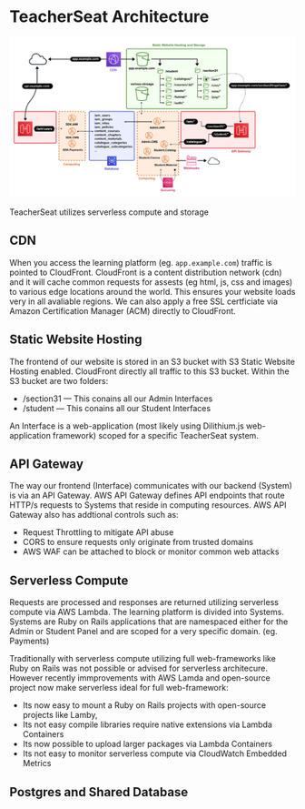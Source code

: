 # TeacherSeat Architecture

![](media/overview-architecture-cloud.png)

TeacherSeat utilizes serverless compute and storage 

## CDN  

When you access the learning platform (eg. `app.example.com`) traffic is pointed to CloudFront. CloudFront is a content distribution network (cdn) and it will cache common requests for assests (eg html, js, css and images) to various edge locations around the world. This ensures your website loads very in all avaliable regions. We can also apply a free SSL certficiate via Amazon Certification Manager (ACM) directly to CloudFront.

## Static Website Hosting

The frontend of our website is stored in an S3 bucket with S3 Static Website Hosting enabled. CloudFront directly all traffic to this S3 bucket. Within the S3 bucket are two folders:
- /section31 — This conains all our Admin Interfaces
- /student  — This conains all our Student Interfaces

An Interface is a web-application (most likely using Dilithium.js web-application framework) scoped for a specific TeacherSeat system.

## API Gateway

The way our frontend (Interface) communicates with our backend (System) is via an API Gateway. AWS API Gateway defines API endpoints that route HTTP/s requests to Systems that reside in computing resources. AWS API Gateway also has addtional controls such as:
- Request Throttling to mitigate API abuse
- CORS to ensure requests only originate from trusted domains
- AWS WAF can be attached to block or monitor common web attacks

## Serverless Compute

Requests are processed and responses are returned utilizing serverless compute via AWS Lambda. The learning platform is divided into Systems. Systems are Ruby on Rails applications that are namespaced either for the Admin or Student Panel and are scoped for a very specific domain. (eg. Payments)

Traditionally with serverless compute utilizing full web-frameworks like Ruby on Rails was not possible or advised for serverless architecure. However recently immprovements with AWS Lamda and open-source project now make serverless ideal for full web-framework:

- Its now easy to mount a Ruby on Rails projects with open-source projects like Lamby,
- Its not easy compile libraries require native extensions via Lambda Containers
- Its now possible to upload larger packages via Lambda Containers
- Its not easy to monitor serverless compute via CloudWatch Embedded Metrics


## Postgres and Shared Database
